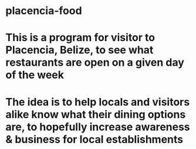 # placencia-food

# This is a program for visitor to Placencia, Belize, to see what restaurants are open on a given day of the week

# The idea is to help locals and visitors alike know what their dining options are, to hopefully increase awareness & business for local establishments

